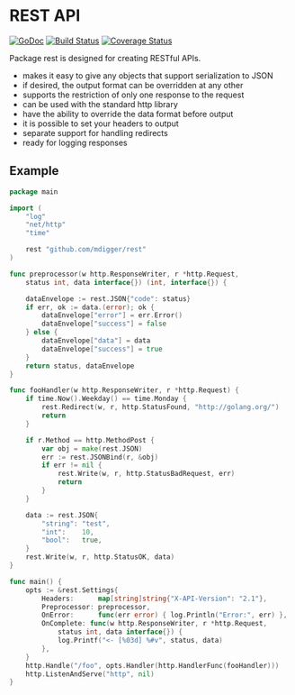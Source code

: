 # REST API
[![GoDoc](https://godoc.org/github.com/mdigger/rest?status.svg)](https://godoc.org/github.com/mdigger/rest)
[![Build Status](https://travis-ci.org/mdigger/rest.svg)](https://travis-ci.org/mdigger/rest)
[![Coverage Status](https://coveralls.io/repos/mdigger/rest/badge.svg?branch=master&service=github)](https://coveralls.io/github/mdigger/rest?branch=master)

Package rest is designed for creating RESTful APIs.

- makes it easy to give any objects that support serialization to JSON
- if desired, the output format can be overridden at any other
- supports the restriction of only one response to the request
- can be used with the standard http library
- have the ability to override the data format before output
- it is possible to set your headers to output
- separate support for handling redirects
- ready for logging responses

## Example
```go
package main

import (
	"log"
	"net/http"
	"time"

	rest "github.com/mdigger/rest"
)

func preprocessor(w http.ResponseWriter, r *http.Request,
	status int, data interface{}) (int, interface{}) {

	dataEnvelope := rest.JSON{"code": status}
	if err, ok := data.(error); ok {
		dataEnvelope["error"] = err.Error()
		dataEnvelope["success"] = false
	} else {
		dataEnvelope["data"] = data
		dataEnvelope["success"] = true
	}
	return status, dataEnvelope
}

func fooHandler(w http.ResponseWriter, r *http.Request) {
	if time.Now().Weekday() == time.Monday {
		rest.Redirect(w, r, http.StatusFound, "http://golang.org/")
		return
	}

	if r.Method == http.MethodPost {
		var obj = make(rest.JSON)
		err := rest.JSONBind(r, &obj)
		if err != nil {
			rest.Write(w, r, http.StatusBadRequest, err)
			return
		}
	}

	data := rest.JSON{
		"string": "test",
		"int":    10,
		"bool":   true,
	}
	rest.Write(w, r, http.StatusOK, data)
}

func main() {
	opts := &rest.Settings{
		Headers:      map[string]string{"X-API-Version": "2.1"},
		Preprocessor: preprocessor,
		OnError:      func(err error) { log.Println("Error:", err) },
		OnComplete: func(w http.ResponseWriter, r *http.Request,
			status int, data interface{}) {
			log.Printf("<- [%03d] %#v", status, data)
		},
	}
	http.Handle("/foo", opts.Handler(http.HandlerFunc(fooHandler)))
	http.ListenAndServe("http", nil)
}
```
